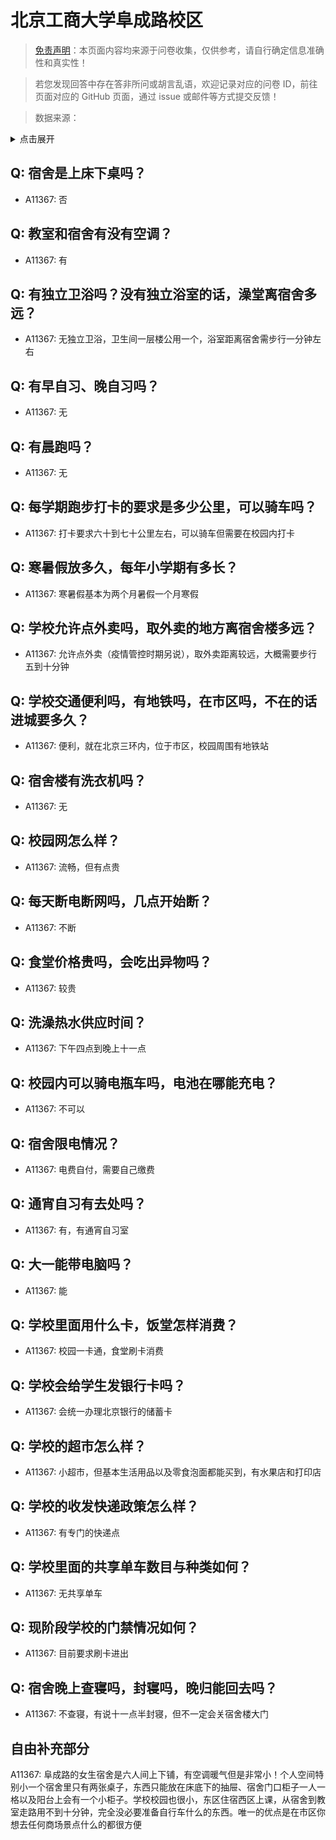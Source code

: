 # 北京工商大学阜成路校区

> [免责声明](https://colleges.chat/#_3)：本页面内容均来源于问卷收集，仅供参考，请自行确定信息准确性和真实性！

> 若您发现回答中存在答非所问或胡言乱语，欢迎记录对应的问卷 ID，前往页面对应的 GitHub 页面，通过 issue 或邮件等方式提交反馈！

> 数据来源：

<details><summary>点击展开</summary>
<ul>
<li>A11367: 匿名 (2022 年 06 月)</li>
</ul>
</details>

## Q: 宿舍是上床下桌吗？

- A11367: 否

## Q: 教室和宿舍有没有空调？

- A11367: 有

## Q: 有独立卫浴吗？没有独立浴室的话，澡堂离宿舍多远？

- A11367: 无独立卫浴，卫生间一层楼公用一个，浴室距离宿舍需步行一分钟左右

## Q: 有早自习、晚自习吗？

- A11367: 无

## Q: 有晨跑吗？

- A11367: 无

## Q: 每学期跑步打卡的要求是多少公里，可以骑车吗？

- A11367: 打卡要求六十到七十公里左右，可以骑车但需要在校园内打卡

## Q: 寒暑假放多久，每年小学期有多长？

- A11367: 寒暑假基本为两个月暑假一个月寒假

## Q: 学校允许点外卖吗，取外卖的地方离宿舍楼多远？

- A11367: 允许点外卖（疫情管控时期另说），取外卖距离较远，大概需要步行五到十分钟

## Q: 学校交通便利吗，有地铁吗，在市区吗，不在的话进城要多久？

- A11367: 便利，就在北京三环内，位于市区，校园周围有地铁站

## Q: 宿舍楼有洗衣机吗？

- A11367: 无

## Q: 校园网怎么样？

- A11367: 流畅，但有点贵

## Q: 每天断电断网吗，几点开始断？

- A11367: 不断

## Q: 食堂价格贵吗，会吃出异物吗？

- A11367: 较贵

## Q: 洗澡热水供应时间？

- A11367: 下午四点到晚上十一点

## Q: 校园内可以骑电瓶车吗，电池在哪能充电？

- A11367: 不可以

## Q: 宿舍限电情况？

- A11367: 电费自付，需要自己缴费

## Q: 通宵自习有去处吗？

- A11367: 有，有通宵自习室

## Q: 大一能带电脑吗？

- A11367: 能

## Q: 学校里面用什么卡，饭堂怎样消费？

- A11367: 校园一卡通，食堂刷卡消费

## Q: 学校会给学生发银行卡吗？

- A11367: 会统一办理北京银行的储蓄卡

## Q: 学校的超市怎么样？

- A11367: 小超市，但基本生活用品以及零食泡面都能买到，有水果店和打印店

## Q: 学校的收发快递政策怎么样？

- A11367: 有专门的快递点

## Q: 学校里面的共享单车数目与种类如何？

- A11367: 无共享单车

## Q: 现阶段学校的门禁情况如何？

- A11367: 目前要求刷卡进出

## Q: 宿舍晚上查寝吗，封寝吗，晚归能回去吗？

- A11367: 不查寝，有说十一点半封寝，但不一定会关宿舍楼大门

## 自由补充部分

A11367: 阜成路的女生宿舍是六人间上下铺，有空调暖气但是非常小！个人空间特别小一个宿舍里只有两张桌子，东西只能放在床底下的抽屉、宿舍门口柜子一人一格以及阳台上会有一个小柜子。学校校园也很小，东区住宿西区上课，从宿舍到教室走路用不到十分钟，完全没必要准备自行车什么的东西。唯一的优点是在市区你想去任何商场景点什么的都很方便
